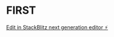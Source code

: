 # FIRST

[Edit in StackBlitz next generation editor ⚡️](https://stackblitz.com/~/github.com/pramod32123/FIRST)